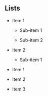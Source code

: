 ## Lists

- Item 1
  - Sub-item 1
  - Sub-item 2
- Item 2
  - Sub-item 1

- Item 1
- Item 2
- Item 3
